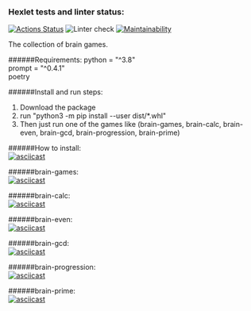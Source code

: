 ### Hexlet tests and linter status:
[![Actions Status](https://github.com/Zlober/python-project-lvl1/workflows/hexlet-check/badge.svg)](https://github.com/Zlober/python-project-lvl1/actions)
![Linter
check](https://github.com/Zlober/python-project-lvl1/actions/workflows/linter-check.yml/badge.svg)
[![Maintainability](https://api.codeclimate.com/v1/badges/746b341d992489b57f2f/maintainability)](https://codeclimate.com/github/Zlober/python-project-lvl1/maintainability)

The collection of brain	games.

######Requirements:
python = "^3.8"  
prompt = "^0.4.1"  
poetry  
  
######Install and run steps:
1.   Download the package
2.   run "python3 -m pip install --user dist/*.whl"
3.   Then just run one of the games like (brain-games, brain-calc, brain-even, brain-gcd, brain-progression, brain-prime)

######How to install:  
[![asciicast](https://asciinema.org/a/2B4VvGVfaSmMmNYQbTR7dg6y7.svg)](https://asciinema.org/a/2B4VvGVfaSmMmNYQbTR7dg6y7)

######brain-games:  
[![asciicast](https://asciinema.org/a/HkCJLrd0cpqRtFvd75w4eZgdh.svg)](https://asciinema.org/a/HkCJLrd0cpqRtFvd75w4eZgdh)

######brain-calc:  
[![asciicast](https://asciinema.org/a/vntwOWvyeinzgUnbO8B26KI3T.svg)](https://asciinema.org/a/vntwOWvyeinzgUnbO8B26KI3T)

######brain-even:  
[![asciicast](https://asciinema.org/a/txwZBUWofFRphoW2j36zwnNey.svg)](https://asciinema.org/a/txwZBUWofFRphoW2j36zwnNey)

######brain-gcd:  
[![asciicast](https://asciinema.org/a/jjmwoSQM48qpA1QkJPxdTofXa.svg)](https://asciinema.org/a/jjmwoSQM48qpA1QkJPxdTofXa)

######brain-progression:  
[![asciicast](https://asciinema.org/a/XwWrxqsStQrNBlwoEsWXUticH.svg)](https://asciinema.org/a/XwWrxqsStQrNBlwoEsWXUticH)

######brain-prime:  
[![asciicast](https://asciinema.org/a/chuEKOjQHle7wm7Cf7HqsoEo6.svg)](https://asciinema.org/a/chuEKOjQHle7wm7Cf7HqsoEo6)


